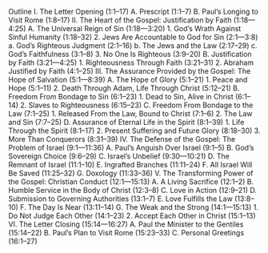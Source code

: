 Outline I. The Letter Opening (1:1–17) A. Prescript (1:1–7) B. Paul’s Longing to Visit Rome (1:8–17) II. The Heart of the Gospel: Justification by Faith (1:18—4:25) A. The Universal Reign of Sin (1:18—3:20) 1. God’s Wrath Against Sinful Humanity (1:18–32) 2. Jews Are Accountable to God for Sin (2:1—3:8) a. God’s Righteous Judgment (2:1–16) b. The Jews and the Law (2:17–29) c. God’s Faithfulness (3:1–8) 3. No One Is Righteous (3:9–20) B. Justification by Faith (3:21—4:25) 1. Righteousness Through Faith (3:21–31) 2. Abraham Justified by Faith (4:1–25) III. The Assurance Provided by the Gospel: The Hope of Salvation (5:1—8:39) A. The Hope of Glory (5:1–21) 1. Peace and Hope (5:1–11) 2. Death Through Adam, Life Through Christ (5:12–21) B. Freedom From Bondage to Sin (6:1–23) 1. Dead to Sin, Alive in Christ (6:1–14) 2. Slaves to Righteousness (6:15–23) C. Freedom From Bondage to the Law (7:1–25) 1. Released From the Law, Bound to Christ (7:1–6) 2. The Law and Sin (7:7–25) D. Assurance of Eternal Life in the Spirit (8:1–39) 1. Life Through the Spirit (8:1–17) 2. Present Suffering and Future Glory (8:18–30) 3. More Than Conquerors (8:31–39) IV. The Defense of the Gospel: The Problem of Israel (9:1—11:36) A. Paul’s Anguish Over Israel (9:1–5) B. God’s Sovereign Choice (9:6–29) C. Israel’s Unbelief (9:30—10:21) D. The Remnant of Israel (11:1–10) E. Ingrafted Branches (11:11–24) F. All Israel Will Be Saved (11:25–32) G. Doxology (11:33–36) V. The Transforming Power of the Gospel: Christian Conduct (12:1—15:13) A. A Living Sacrifice (12:1–2) B. Humble Service in the Body of Christ (12:3–8) C. Love in Action (12:9–21) D. Submission to Governing Authorities (13:1–7) E. Love Fulfills the Law (13:8–10) F. The Day Is Near (13:11–14) G. The Weak and the Strong (14:1—15:13) 1. Do Not Judge Each Other (14:1–23) 2. Accept Each Other in Christ (15:1–13) VI. The Letter Closing (15:14—16:27) A. Paul the Minister to the Gentiles (15:14–22) B. Paul’s Plan to Visit Rome (15:23–33) C. Personal Greetings (16:1–27)
